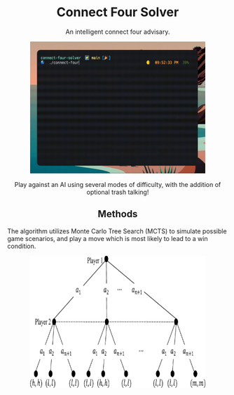 <h1 align="center"> Connect Four Solver </h1> 

<p align="center"> An intelligent connect four advisary. </p>

<p align="center">
<img width="400" height="300" src="img/connect-four-solver.gif"/>
</p>

<p align="center"> Play against an AI using several modes of difficulty, with the addition of optional trash talking! </p>

<h2 align="center"> Methods </h2>
The algorithm utilizes Monte Carlo Tree Search (MCTS) to simulate possible game scenarios, and play a move which is most likely to lead to a win condition.

<p align="center">
<img width="400" height="300" src="img/gametree.png"/>
</p>
